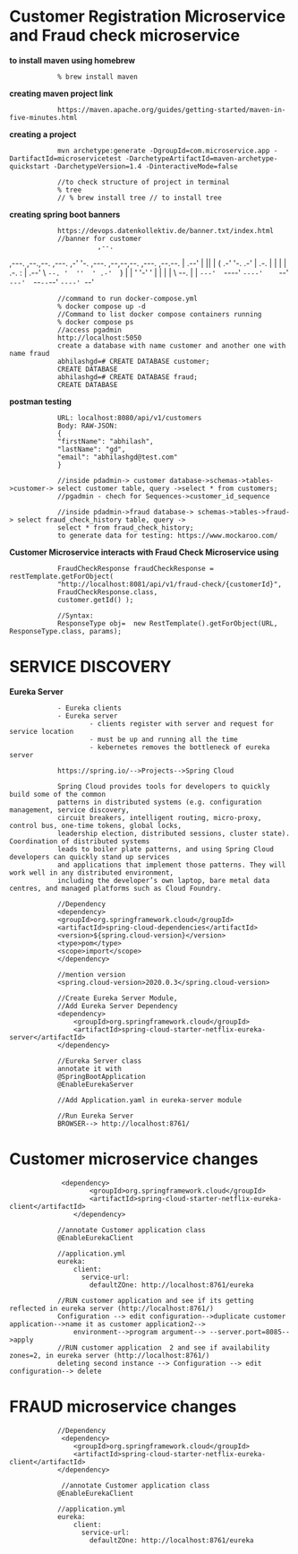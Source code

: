 # Customer Registration Microservice and Fraud check microservice

**to install maven using homebrew**

                % brew install maven

**creating maven project link**

                https://maven.apache.org/guides/getting-started/maven-in-five-minutes.html

**creating a project**

                mvn archetype:generate -DgroupId=com.microservice.app -DartifactId=microservicetest -DarchetypeArtifactId=maven-archetype-quickstart -DarchetypeVersion=1.4 -DinteractiveMode=false

                //to check structure of project in terminal
                % tree
                // % brew install tree // to install tree 

**creating spring boot banners**

                https://devops.datenkollektiv.de/banner.txt/index.html
                //banner for customer
                          ,--.
,---. ,--.,--.  ,---.  ,-'  '-.  ,---.  ,--,--,--.  ,---.  ,--.--.
| .--' |  ||  | (  .-'  '-.  .-' | .-. | |        | | .-. : |  .--'
\ `--. '  ''  ' .-'  `)   |  |   ' '-' ' |  |  |  | \   --. |  |
`---'  `----'  `----'    `--'    `---'  `--`--`--'  `----' `--'

                //command to run docker-compose.yml
                % docker compose up -d
                //Command to list docker compose containers running
                % docker compose ps
                //access pgadmin
                http://localhost:5050
                create a database with name customer and another one with name fraud
                abhilashgd=# CREATE DATABASE customer;
                CREATE DATABASE
                abhilashgd=# CREATE DATABASE fraud;
                CREATE DATABASE


**postman testing**

                URL: localhost:8080/api/v1/customers
                Body: RAW-JSON:
                {
                "firstName": "abhilash",
                "lastName": "gd",
                "email": "abhilashgd@test.com"
                }

                //inside pdadmin-> customer database->schemas->tables->customer-> select customer table, query ->select * from customers;
                //pgadmin - chech for Sequences->customer_id_sequence
                
                //inside pdadmin->fraud database-> schemas->tables->fraud-> select fraud_check_history table, query ->
                select * from fraud_check_history;
                to generate data for testing: https://www.mockaroo.com/

**Customer Microservice interacts with Fraud Check Microservice using**
                
                FraudCheckResponse fraudCheckResponse = restTemplate.getForObject(
                "http://localhost:8081/api/v1/fraud-check/{customerId}",
                FraudCheckResponse.class,
                customer.getId() );
                
                //Syntax: 
                ResponseType obj=  new RestTemplate().getForObject(URL, ResponseType.class, params);

# SERVICE DISCOVERY

**Eureka Server**
        
                - Eureka clients
                - Eureka server 
                        - clients register with server and request for service location
                        - must be up and running all the time
                        - kebernetes removes the bottleneck of eureka server

                https://spring.io/-->Projects-->Spring Cloud

                Spring Cloud provides tools for developers to quickly build some of the common 
                patterns in distributed systems (e.g. configuration management, service discovery, 
                circuit breakers, intelligent routing, micro-proxy, control bus, one-time tokens, global locks, 
                leadership election, distributed sessions, cluster state). Coordination of distributed systems
                leads to boiler plate patterns, and using Spring Cloud developers can quickly stand up services 
                and applications that implement those patterns. They will work well in any distributed environment, 
                including the developer’s own laptop, bare metal data centres, and managed platforms such as Cloud Foundry.

                //Dependency
                <dependency>
                <groupId>org.springframework.cloud</groupId>
                <artifactId>spring-cloud-dependencies</artifactId>
                <version>${spring.cloud-version}</version>
                <type>pom</type>
                <scope>import</scope>
                </dependency>

                //mention version
                <spring.cloud-version>2020.0.3</spring.cloud-version>

                //Create Eureka Server Module,
                //Add Eureka Server Dependency
                <dependency>
                    <groupId>org.springframework.cloud</groupId>
                    <artifactId>spring-cloud-starter-netflix-eureka-server</artifactId>
                </dependency>

                //Eureka Server class
                annotate it with
                @SpringBootApplication
                @EnableEurekaServer
                
                //Add Application.yaml in eureka-server module
                
                //Run Eureka Server
                BROWSER--> http://localhost:8761/

# Customer microservice changes
                
                 <dependency>
                        <groupId>org.springframework.cloud</groupId>
                        <artifactId>spring-cloud-starter-netflix-eureka-client</artifactId>
                    </dependency>
    
                //annotate Customer application class
                @EnableEurekaClient

                //application.yml
                eureka:
                    client:
                      service-url:
                        defaultZOne: http://localhost:8761/eureka

                //RUN customer application and see if its getting reflected in eureka server (http://localhost:8761/)
                Configuration --> edit configuration-->duplicate customer application-->name it as customer application2-->
                    environment-->program argument--> --server.port=8085-->apply
                //RUN customer application  2 and see if availability zones=2, in eureka server (http://localhost:8761/)
                deleting second instance --> Configuration --> edit configuration--> delete

# FRAUD microservice changes

                //Dependency
                 <dependency>
                    <groupId>org.springframework.cloud</groupId>
                    <artifactId>spring-cloud-starter-netflix-eureka-client</artifactId>
                </dependency>

                 //annotate Customer application class
                @EnableEurekaClient

                //application.yml
                eureka:
                    client:
                      service-url:
                        defaultZOne: http://localhost:8761/eureka

                                